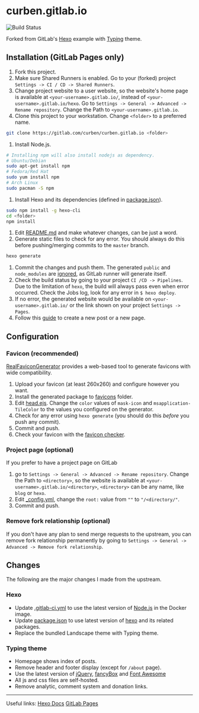 curben.gitlab.io
================

![Build Status](https://gitlab.com/curben/curben.gitlab.io/badges/master/pipeline.svg)

Forked from GitLab's [Hexo](https://gitlab.com/pages/hexo) example with [Typing](https://github.com/geekplux/hexo-theme-typing) theme.

## Installation (GitLab Pages only)
1. Fork this project.
1. Make sure Shared Runners is enabled. Go to your (forked) project `Settings -> CI / CD -> Shared Runners`.
1. Change project website to a user website, so the website's home page is available at `<your-username>.gitlab.io/`, instead of `<your-username>.gitlab.io/hexo`.
    Go to `Settings -> General -> Advanced -> Rename repository`. Change the Path to `<your-username>.gitlab.io`.
1. Clone this project to your workstation. Change `<folder>` to a preferred name.
```bash
git clone https://gitlab.com/curben/curben.gitlab.io <folder>
```
1. Install Node.js.
```bash
# Installing npm will also install nodejs as dependency.
# Ubuntu/Debian
sudo apt-get install npm
# Fedora/Red Hat
sudo yum install npm
# Arch Linux
sudo pacman -S npm
```
1. Install Hexo and its dependencies (defined in [package.json](package.json)).
```bash
sudo npm install -g hexo-cli
cd <folder>
npm install
```
1. Edit [README.md](README.md) and make whatever changes, can be just a word.
1. Generate static files to check for any error. You should always do this before pushing/merging commits to the `master` branch.
```bash
hexo generate
```
1. Commit the changes and push them. The generated `public` and `node_modules` are [ignored](.gitnore), as GitLab runner will generate itself.
1. Check the build status by going to your project `CI /CD -> Pipelines`. Due to the limitation of `hexo`, the build will always pass even when error occurred. Check the Jobs log, look for any error in `$ hexo deploy`. 
1.  If no error, the generated website would be available on `<your-username>.gitlab.io/` or the link shown on your project `Settings -> Pages`.
1. Follow this [guide](https://hexo.io/docs/writing) to create a new post or a new page.

## Configuration

### Favicon (recommended)
[RealFaviconGenerator](https://realfavicongenerator.net/) provides a web-based tool to generate favicons with wide compatibility.
1. Upload your favicon (at least 260x260) and configure however you want.
1. Install the generated package to [favicons](themes/typing/source/favicons/) folder.
1. Edit [head.ejs](themes/typing/layout/_partial/head.ejs). Change the `color` values of `mask-icon` and `msapplication-TileColor` to the values you configured on the generator.
1. Check for any error using `hexo generate` (you should do this *before* you push any commit).
1. Commit and push.
1. Check your favicon with the [favicon checker](https://realfavicongenerator.net/favicon_checker).

### Project page (optional)
If you prefer to have a project page on GitLab
1. go to `Settings -> General -> Advanced -> Rename repository`. Change the Path to `<directory>`, so the website is available at `<your-username>.gitlab.io/<directory>`, `<directory>` can be any name, like `blog` or `hexo`.
1. Edit [_config.yml](_config.yml), change the `root:` value from `""` to `"/<directory/"`.
1. Commit and push.

### Remove fork relationship (optional)
If you don't have any plan to send merge requests to the upstream, you can remove fork relationship permanently by going to `Settings -> General -> Advanced -> Remove fork relationship`. 

## Changes
The following are the major changes I made from the upstream.
### Hexo
- Update [.gitlab-ci.yml](.gitlab-ci.yml) to use the latest version of [Node.js](https://hub.docker.com/_/node/) in the Docker image.
- Update [package.json](package.json) to use latest version of [hexo](https://www.npmjs.com/package/hexo) and its related packages.
- Replace the bundled Landscape theme with Typing theme.

### Typing theme
- Homepage shows index of posts.
- Remove header and footer display (except for `/about` page).
- Use the latest version of [jQuery](https://jquery.com/download/), [fancyBox](https://github.com/fancyapps/fancyBox/releases) and [Font Awesome](https://github.com/FortAwesome/Font-Awesome/releases)
- All js and css files are self-hosted.
- Remove analytic, comment system and donation links.

---
Useful links:
[Hexo Docs](https://hexo.io/docs/)
[GitLab Pages](https://docs.gitlab.com/ee/user/project/pages/index.html)

